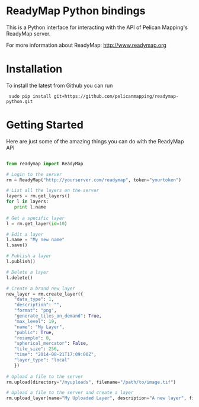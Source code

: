 ReadyMap Python bindings
=========================

This is a Python interface for interacting with the API of Pelican Mapping's ReadyMap server.

For more information about ReadyMap:  http://www.readymap.org

# Installation

To install the latest from Github you can run

     sudo pip install git+https://github.com/pelicanmapping/readymap-python.git
     
# Getting Started

Here are just some of the amazing things you can do with the ReadyMap API

```python

from readymap import ReadyMap

# Login to the server
rm = ReadyMap("http://yourserver.com/readymap", token="yourtoken")

# List all the layers on the server
layers = rm.get_layers()
for l in layers:
   print l.name
   
# Get a specific layer
l = rm.get_layer(id=10)

# Edit a layer
l.name = "My new name"
l.save()

# Publish a layer
l.publish()

# Delete a layer
l.delete()

# Create a brand new layer
new_layer = rm.create_layer({
   "data_type": 1,
   "description": "",
   "format": "png",
   "generate_tiles_on_demand": True,
   "max_level": 19,
   "name": "My Layer",
   "public": True,
   "resample": 0,
   "spherical_mercator": False,
   "tile_size": 256,
   "time": "2014-08-21T17:09:00Z",
   "layer_type": "local"
   })
   
# Upload a file to the server
rm.upload(directory="/myuploads", filename="/path/to/image.tif")

# Upload a file to the server and create a layer
rm.upload_layer(name="My Uploaded Layer", description="A new layer", files=["/path/to/image.tif",])
```
      

    
    
    
